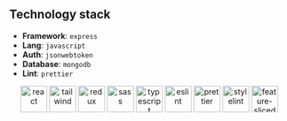 ## Technology stack

- **Framework**: `express`
- **Lang**: `javascript`
- **Auth**: `jsonwebtoken`
- **Database**: `mongodb`
- **Lint**: `prettier`

<div align="center">
    <img title="react" alt="react" height=48 src="https://cdn.auth0.com/blog/react-js/react.png"/>
    <img title="tailwind" alt="tailwind" height=48 src="https://upload.wikimedia.org/wikipedia/commons/thumb/d/d5/Tailwind_CSS_Logo.svg/600px-Tailwind_CSS_Logo.svg.png?20211001194333"/>
    <img title="redux" alt="redux" height=48 src="https://redux.js.org/img/redux.svg"/>
    <img title="sass" alt="sass" height=48 src="https://sass-lang.com/assets/img/logos/logo-b6e1ef6e.svg"/>
    <img title="typescript" alt="typescript" height=48 src="https://raw.githubusercontent.com/remojansen/logo.ts/master/ts.png"/>
    <img title="eslint" alt="eslint" height=48 src="https://d33wubrfki0l68.cloudfront.net/204482ca413433c80cd14fe369e2181dd97a2a40/092e2/assets/img/logo.svg"/>
    <img title="prettier" alt="prettier" height=48 src="https://prettier.io/icon.png"/>
    <img title="stylelint" alt="stylelint" height=48 src="https://camo.githubusercontent.com/aa04feafbd080140cd834905cf171ccf7b06fc5f1f1ae07ce9879218165312d1/68747470733a2f2f63646e2e776f726c64766563746f726c6f676f2e636f6d2f6c6f676f732f7374796c656c696e742e737667"/>
    <img title="feature-sliced" alt="feature-sliced" height=48 src="https://avatars.githubusercontent.com/u/60469024?s=200&v=4"/>
</div>

